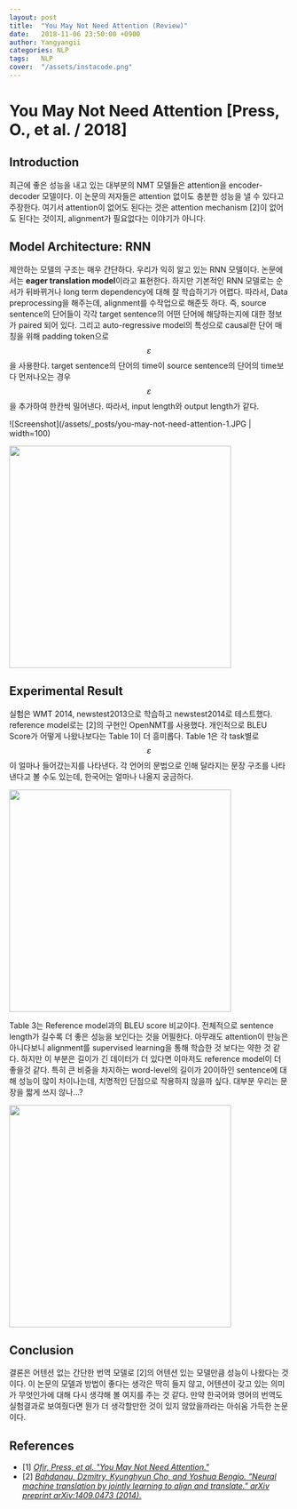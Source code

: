 ```yaml
---
layout: post
title:  "You May Not Need Attention (Review)"
date:   2018-11-06 23:50:00 +0900
author: Yangyangii
categories: NLP
tags:	NLP
cover:  "/assets/instacode.png"
---
```


# You May Not Need Attention [Press, O., et al. / 2018]

## Introduction

최근에 좋은 성능을 내고 있는 대부분의 NMT 모델들은 attention을 encoder-decoder 모델이다. 이 논문의 저자들은 attention 없이도 충분한 성능을 낼 수 있다고 주장한다. 여기서 attention이 없어도 된다는 것은 attention mechanism [2]이 없어도 된다는 것이지, alignment가 필요없다는 이야기가 아니다.

## Model Architecture: RNN

제안하는 모델의 구조는 매우 간단하다. 우리가 익히 알고 있는 RNN 모델이다. 논문에서는 <b>eager translation model</b>이라고 표현한다. 하지만 기본적인 RNN 모델로는 순서가 뒤바뀌거나 long term dependency에 대해 잘 학습하기가 어렵다. 따라서, Data preprocessing을 해주는데, alignment를 수작업으로 해준듯 하다. 즉, source sentence의 단어들이 각각 target sentence의 어떤 단어에 해당하는지에 대한 정보가 paired 되어 있다. 그리고 auto-regressive model의 특성으로 causal한 단어 매칭을 위해 padding token으로 $$ \varepsilon $$을 사용한다. target sentence의 단어의 time이 source sentence의 단어의 time보다 먼저나오는 경우 $$ \varepsilon $$을 추가하여 한칸씩 밀어낸다. 따라서, input length와 output length가 같다.

![Screenshot](/assets/_posts/you-may-not-need-attention-1.JPG | width=100)

<img src="https://user-images.githubusercontent.com/6456004/48075554-d8478300-e226-11e8-9b59-8e913b9a7bcc.JPG" width="400">

## Experimental Result

실험은 WMT 2014, newstest2013으로 학습하고 newstest2014로 테스트했다. reference model로는 [2]의 구현인 OpenNMT를 사용했다. 개인적으로 BLEU Score가 어떻게 나왔나보다는 Table 1이 더 흥미롭다. Table 1은 각 task별로 $$ \varepsilon $$이 얼마나 들어갔는지를 나타낸다. 각 언어의 문법으로 인해 달라지는 문장 구조를 나타낸다고 볼 수도 있는데, 한국어는 얼마나 나올지 궁금하다.

<img src="https://user-images.githubusercontent.com/6456004/48075555-d8478300-e226-11e8-8933-9e0353756e39.JPG" width="400">

Table 3는 Reference model과의 BLEU score 비교이다. 전체적으로 sentence length가 길수록 더 좋은 성능을 보인다는 것을 어필한다. 아무래도 attention이 만능은 아니다보니 alignment를 supervised learning을 통해 학습한 것 보다는 약한 것 같다. 하지만 이 부분은 길이가 긴 데이터가 더 있다면 이마저도 reference model이 더 좋을것 같다. 특히 큰 비중을 차지하는 word-level의 길이가 20이하인 sentence에 대해 성능이 많이 차이나는데, 치명적인 단점으로 작용하지 않을까 싶다. 대부분 우리는 문장을 짧게 쓰지 않나...?

<img src="https://user-images.githubusercontent.com/6456004/48075556-d8478300-e226-11e8-8249-26fafa54b9fd.JPG" width="400">

## Conclusion

결론은 어텐션 없는 간단한 번역 모델로 [2]의 어텐션 있는 모델만큼 성능이 나왔다는 것이다. 이 논문의 모델과 방법이 좋다는 생각은 딱히 들지 않고, 어텐션이 갖고 있는 의미가 무엇인가에 대해 다시 생각해 볼 여지를 주는 것 같다. 만약 한국어와 영어의 번역도 실험결과로 보여줬다면 뭔가 더 생각할만한 것이 있지 않았을까라는 아쉬움 가득한 논문이다.


## References
+	[1] <em>[Ofir, Press, et al. "You May Not Need Attention."](https://arxiv.org/abs/1810.13409)</em>
+	[2] <em>[Bahdanau, Dzmitry, Kyunghyun Cho, and Yoshua Bengio. "Neural machine translation by jointly learning to align and translate." arXiv preprint arXiv:1409.0473 (2014).](https://arxiv.org/abs/1409.0473)</em>
